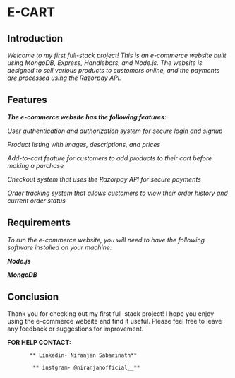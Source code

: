 # E-CART
## Introduction

*Welcome to my first full-stack project! This is an e-commerce website built using MongoDB, Express, Handlebars, and Node.js. The website is designed to sell various products to customers online, and the payments are processed using the Razorpay API.*

## Features

***The e-commerce website has the following features:***

*User authentication and authorization system for secure login and signup*

*Product listing with images, descriptions, and prices*

*Add-to-cart feature for customers to add products to their cart before making a purchase*

*Checkout system that uses the Razorpay API for secure payments*

*Order tracking system that allows customers to view their order history and current order status*

## Requirements

*To run the e-commerce website, you will need to have the following software installed on your machine:*

***Node.js***

***MongoDB***

## Conclusion

Thank you for checking out my first full-stack project! I hope you enjoy using the e-commerce website and find it useful. Please feel free to leave any feedback or suggestions for improvement.

**FOR HELP CONTACT:**

           ** Linkedin- Niranjan Sabarinath**
             
            ** instgram- @niranjanofficial__**
